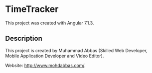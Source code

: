 # TimeTracker

This project was created with Angular 7.1.3.

## Description

This project is created by Muhammad Abbas (Skilled Web Developer, Mobile Application Developer and Video Editor).

Website: http://www.mohdabbas.com/.